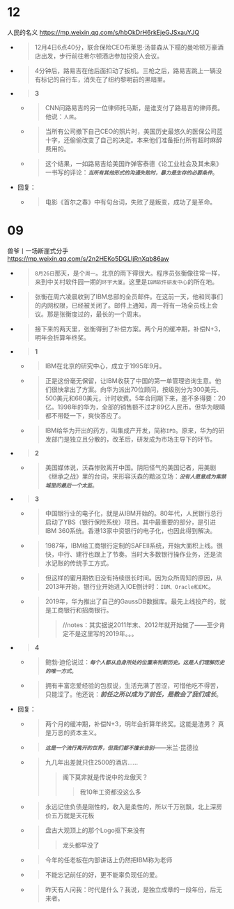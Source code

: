 
# 12

人民的名义 https://mp.weixin.qq.com/s/hbOkDrH6rkEjeGJSxauYJQ
- > 12月4日6点40分，联合保险CEO布莱恩·汤普森从下榻的曼哈顿万豪酒店出发，步行前往希尔顿酒店参加投资人会议。
- > 4分钟后，路易吉在他后面扣动了扳机。三枪之后，路易吉跳上一辆没有标记的自行车，消失在了纽约黎明前的黑暗里。
- > **3**
  * > CNN问路易吉的另一位律师托马斯，是谁支付了路易吉的律师费。他说：`人民`。
  * > 当所有公司撤下自己CEO的照片时，美国历史最悠久的医保公司蓝十字，还偷偷改变了自己的决定。本来他们准备拒付所有超时麻醉费用的。
  * > 这个结果，一如路易吉给美国炸弹客泰德《论工业社会及其未来》一书写的评论：***`当所有其他形式的沟通失败时，暴力是生存的必要条件`***。
- 回复：
  * > 电影《首尔之春》中有句台词，失败了是叛变，成功了是革命。

# 09

兽爷丨一场断崖式分手 https://mp.weixin.qq.com/s/2n2HEKo5DGLIjRnXqb86aw
- > `8月26日`那天，是个`周一`。北京的雨下得很大。程序员张衡像往常一样，来到中关村软件园一期的`环宇大厦`。这里是`IBM软件研发中心`的所在地。
- > 张衡在周六凌晨收到了IBM总部的全员邮件。在这前一天，他和同事们的内网权限，已经被关闭了。邮件上通知，周一将有一场全员线上会议。那是张衡度过的，最长的一个周末。
- > 接下来的两天里，张衡得到了补偿方案。两个月的缓冲期，补偿N+3，明年会折算年终奖。
- > **1**
  * > IBM在北京的研究中心，成立于1995年9月。
  * > 正是这份毫无保留，让IBM收获了中国的第一单管理咨询生意。他们很快拿出了方案。向华为派出70位顾问，按级别分为300美元、500美元和680美元，计时收费。5年合同期下来，差不多得要：20亿。1998年的华为，全部的销售额不过才89亿人民币。但华为眼睛都不带眨一下，爽快答应了。
  * > IBM给华为开出的药方，叫集成产开发，简称`IPD`。原来，华为的研发部门是独立且分散的，改革后，研发成为市场主导下的环节。
- > **2**
  * > 美国媒体说，沃森惨败离开中国。阴阳怪气的美国记者，用美剧《继承之战》里的台词，来形容沃森的黯淡立场：***`没有人愿意成为紫禁城里的最后一个太监`***。
- > **3**
  * > 中国银行业的电子化，就是从IBM开始的。80年代，人民银行总行启动了YBS（银行保险系统）项目。其中最重要的部分，是引进IBM 360系统。香港13家中资银行的电子化，也因此得到解决。
  * > 1987年，IBM给工商银行定制的SAFEII系统，开始大面积上线。很快，中行、建行也跟上了节奏。当时大多数银行操作业务，还是流水记账的传统手工方式。
  * > 但这样的蜜月期依旧没有持续很长时间。因为众所周知的原因，从2013年开始，银行业开始进入IOE倒计时：`IBM、Oracle和EMC`。
  * > 2019年，华为推出了自己的GaussDB数据库。最先上线投产的，就是工商银行和招商银行。
    >> //notes：其实据说2011年末、2012年就开始做了——至少肯定不是这里写的2019年。。。
- > **4**
  * > 鲍勃·迪伦说过：***`每个人都从自身所处的位置来判断历史。这是人们理解历史的唯一方式`***。
  * > 拥有丰富恋爱经验的包叔说，生活充满了苦涩，可惜他吃不得苦，只能涩了。他还说：***前任之所以成为了前任，是教会了我们成长***。
- 回复：
  * > 两个月的缓冲期，补偿N+3，明年会折算年终奖。这能是渣男？ 真是万恶的资本主义。
  * > ***`这是一个流行离开的世界，但我们都不擅长告别`***——米兰·昆德拉
  * > 九几年出差就只住2500的酒店……
    >> 阁下莫非就是传说中的龙傲天？
    >>> 我10年工资都没这么多
  * > 永远记住负债是刚性的，收入是柔性的，所以千万别飘，北上深房价五万就是天花板
  * > 盘古大观顶上的那个Logo抠下来没有
    >> 龙头都早没了
  * > 今年的任老板在内部讲话上仍然把IBM称为老师
  * > 不能忘记前任的好，更不能辜负现任的爱。
  * > 昨天有人问我：时代是什么？我说，是独立成章的一段年份，后无来者。
